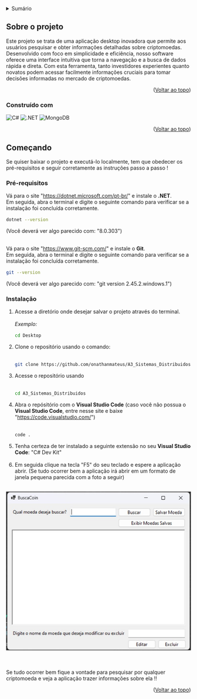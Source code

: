 <!-- Improved compatibility of back to top link -->
<a name="top"></a>

<!-- TABLE OF CONTENTS -->
<details>
  <summary>Sumário</summary>
  <ol>
    <li>
      <a href="#about-the-project">Sobre o projeto</a>
      <ul>
        <li><a href="#built-with">Construído com</a></li>
      </ul>
    </li>
    <li>
      <a href="#getting-started">Começando</a>
      <ul>
        <li><a href="#prerequisites">Pré-requisitos</a></li>
        <li><a href="#installation">Instalação</a></li>
      </ul>
    </li>
  </ol>
</details>

<!-- ABOUT THE PROJECT -->
## Sobre o projeto

<p>Este projeto se trata de uma aplicação desktop inovadora que permite aos usuários pesquisar e obter informações detalhadas sobre criptomoedas. Desenvolvido com foco em simplicidade e eficiência, nosso software oferece uma interface intuitiva que torna a navegação e a busca de dados rápida e direta. Com esta ferramenta, tanto investidores experientes quanto novatos podem acessar facilmente informações cruciais para tomar decisões informadas no mercado de criptomoedas.</p>

<p align="right">(<a href="#top">Voltar ao topo</a>)</p>

### Construído com

![C#](https://img.shields.io/badge/C%23-239120?style=for-the-badge&logo=csharp&logoColor=white) ![.NET](https://img.shields.io/badge/.NET-512BD4?style=for-the-badge&logo=dotnet&logoColor=white) ![MongoDB](https://img.shields.io/badge/MongoDB-4EA94B?style=for-the-badge&logo=mongodb&logoColor=white) 

<p align="right">(<a href="#top">Voltar ao topo</a>)</p>

<!-- GETTING STARTED -->
## Começando

Se quiser baixar o projeto e executá-lo localmente, tem que obedecer os pré-requisitos e seguir corretamente as instruções passo a passo !

### Pré-requisitos

Vá para o site "https://dotnet.microsoft.com/pt-br/" e instale o <strong>.NET</strong>. <br> Em seguida, abra o terminal e digite o seguinte comando para verificar se a instalação foi concluída corretamente.
  ```sh
  dotnet --version
  ```
(Você deverá ver algo parecido com: "8.0.303") <br> <br> 

Vá para o site "https://www.git-scm.com/" e instale o <strong>Git</strong>. <br> Em seguida, abra o terminal e digite o seguinte comando para verificar se a instalação foi concluída corretamente.
  ```sh
  git --version
  ```
(Você deverá ver algo parecido com: "git version 2.45.2.windows.1")

### Instalação

1. Acesse a diretório onde desejar salvar o projeto através do terminal. <br> <br>
    *Exemplo:*
    ```sh
    cd Desktop 
    ```	
2. Clone o repositório usando o comando: <br> <br>
    ```sh	
    git clone https://github.com/onathanmateus/A3_Sistemas_Distribuidos.git
    ```
3. Acesse o repositório usando <br> <br>
    ```sh	
    cd A3_Sistemas_Distribuidos
    ```
4. Abra o repósitório com o <strong>Visual Studio Code</strong> (caso você não possua o <strong>Visual Studio Code</strong>, entre nesse site e baixe "https://code.visualstudio.com/") <br> <br>
    ```sh	
    code .
    ```
5. Tenha certeza de ter instalado a seguinte extensão no seu <strong>Visual Studio Code</strong>: "C# Dev Kit" <br> <br>
6. Em seguida clique na tecla "F5" do seu teclado e espere a aplicação abrir. (Se tudo ocorrer bem a aplicação irá abrir em um formato de janela pequena parecida com a foto a seguir) <br> <br>

<div align='center'><img src='./Imagens/Preview.jpg'/></div> <br> <br>

Se tudo ocorrer bem fique a vontade para pesquisar por qualquer criptomoeda e veja a aplicação trazer informações sobre ela !! 

<p align="right">(<a href="#top">Voltar ao topo</a>)</p>
